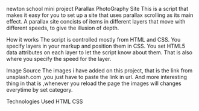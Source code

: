newton school mini project
Parallax PhotoGraphy Site
This is a script that makes it easy for you to set up a site that uses parallax scrolling as its main effect. A parallax site concists of items in different layers that move with different speeds, to give the illusion of depth.

How it works
The script is controlled mostly from HTML and CSS. You specify layers in your markup and position them in CSS. You set HTML5 data attributes on each layer to let the script know about them. That is also where you specify the speed for the layer.

Image Source
The images i have added on this project, that is the link from unsplash.com ,you just have to paste the link in url. And more interesting thing in that is ,whenever you reload the page the images will changes everytime by set category.

Technologies Used
HTML CSS